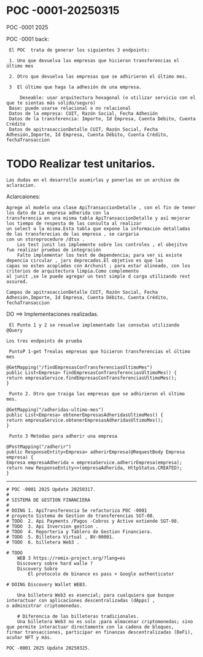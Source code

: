 # POC -0001-20250315

POC -0001  2025

POC -0001 back:

     El POC  trata de generar los siguientes 3 endpoints:
    
     1. Uno que devuelva las empresas que hicieron transferencias el último mes
     
     2. Otro que devuelva las empresas que se adhirieron el último mes.
    
     3  El último que haga la adhesión de una empresa.
    
         Deseable: usar arquitectura hexagonal (o utilizar servicio con el que te sientas más sólido/seguro)
     Base: puede usarse relacional o no relacional
     Datos de la empresa: CUIT, Razón Social, Fecha Adhesión
     Datos de la transferencia: Importe, Id Empresa, Cuenta Débito, Cuenta Crédito
     Datos de apitrasaccionDetalle CUIT, Razón Social, Fecha Adhesión,Importe, Id Empresa, Cuenta Débito, Cuenta Crédito, fechaTransaccion

# TODO Realizar test unitarios.

    Las dudas en el desarrollo asumirlas y ponerlas en un archivo de aclaracion.

Aclarcaiones:

    Agrege al modelo una clase ApiTransaccionDetalle , con el fin de tener los dato de La empresa adherida con la
    transferencia en una misma tabla ApiTransaccionDetalle y así mejorar los tiempo de respesta de las consulta al realizar
    un select a la misma.Esta tabla que expone la información detalladas de las transferecias de las empresa , se cargaria
    con un storeprocedure /dtsx .
        Los test junit los implemente sobre los controles , el obejitvo fue realizar pruebas de integración
        Falto implementar los test de dependencia; para ver si existe depencia circular , jars deprecados.El objetivo es que las
    capas no esten acopladas con Archunit ; para estar alineado, con los criterios de arquitectura limpia.Como complemento
    al junit ,se le puede agregar un test simple d carga utilizando rest assured.
    
    Campos de apitrasaccionDetalle CUIT, Razón Social, Fecha Adhesión,Importe, Id Empresa, Cuenta Débito, Cuenta Crédito,
    fechaTransaccion

DO ==> Implementaciones realizadas.

     El Punto 1 y 2 se resuelve implementado las consutas utilizando  @Query

    Los tres endpoints de prueba

     PuntoP 1-get Trealas empresas que hicieron transferencias el último mes

    @GetMapping("/findEmpresasConTransferenciasUltimoMes")
    public List<Empresa> findEmpresasConTransferenciasUltimoMes() {
    return empresaService.findEmpresasConTransferenciasUltimoMes();
    }

     Punto 2. Otro que traiga las empresas que se adhirieron el último mes.

    @GetMapping("/adheridas-ultimo-mes")
    public List<Empresa> obtenerEmpresasAdheridasUltimoMes() {
    return empresaService.obtenerEmpresasAdheridasUltimoMes();
    }

     Punto 3 Metodao para adherir una empresa

    @PostMapping("/adherir")
    public ResponseEntity<Empresa> adherirEmpresa(@RequestBody Empresa empresa) {
    Empresa empresaAdherida = empresaService.adherirEmpresa(empresa);
    return new ResponseEntity<>(empresaAdherida, HttpStatus.CREATED);
    }
--------------------------------------------------------------------------------------------------------------------------------------------------------------------------
    # POC -0001 2025 Update 20250317.
    # 
    # SISTEMA DE GESTION FINANCIERA 
    #
    # DOING 1. ApiTransferencia Se refactoriza POC -0001 
    # proyecto Sistema de Gestion de transferencias SGT-08.
    # TODO  2. Api Payments /Pagos -Cobros y Activo extiende SGT-08.
    # TODO  3. Api Inversion gestion .
    # TODO  4. Reporteria y Tablero de Gestion Financiera.
    # TODO  5. Billetera Virtual , BV-00001.
    # TODO  6. billetera Web3 .
    
    # TODO 
        WEB 3 https://remix-project.org/?lang=es
        Discovery sobre hard walle ? 
        Discovery Sobre 
            El protocolo de binance es pass + Google authenticator 
    
    # DOING Discovery Wallet WEB3.
    
        Una billetera Web3 es esencial; para cualquiera que busque interactuar con aplicaciones descentralizadas (dApps) ,
    o administrar criptomonedas. 
    
        # Diferencia de las billeteras tradicionales.
        Una billetera Web3 no es solo ;para almacenar criptomonedas; sino que permite interactuar directamente con la cadena de bloques,
    firmar transacciones, participar en finanzas descentralizadas (DeFi), acuñar NFT y más.
    
    POC -0001 2025 Update 20250325.